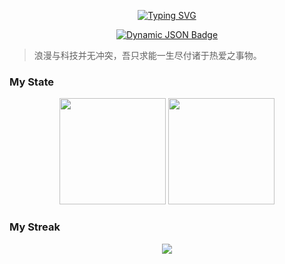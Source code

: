 <p align="center">
  <a href="https://git.io/typing-svg"><img src="https://readme-typing-svg.herokuapp.com?font=Preahvihear&pause=1000&color=F77373&center=true&vCenter=true&random=false&width=435&lines=Protect+all+the+beauty!;For+Idrila..." alt="Typing SVG" />
</p>
<p align="center">
  <a target="_blank" href="https://github.com/SeagullOddy">
    <img alt="Dynamic JSON Badge" src="https://img.shields.io/badge/dynamic/json?url=https%3A%2F%2Fapi.spencerwoo.com%2Fsubstats%2F%3Fsource%3Dgithub%26queryKey%3DSeagullOddy&query=%24.data.totalSubs&suffix=%20followers&logo=github&label=GitHub">
</a>

</p>

> 浪漫与科技并无冲突，吾只求能一生尽付诸于热爱之事物。

### My State

<div align="center">
  <span>  </span>
  <img height="170px" src="https://github-readme-stats.vercel.app/api?username=SeagullOddy" />
  <span>  </span>
  <img height="170px" src="https://github-readme-stats.vercel.app/api/top-langs/?username=Achuan-2&layout=compact&langs_count=8" />
  <span>  </span>
</div>

### My Streak

<div align="center">
  <img  src="https://github-readme-streak-stats.herokuapp.com/?user=SeagullOddy" />
</div>
